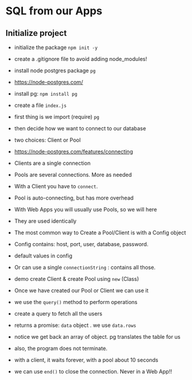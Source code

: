# SQL from our Apps

## Initialize project

- initialize the package `npm init -y`
- create a .gitignore file to avoid adding node_modules!
- install node postgres package `pg`
- https://node-postgres.com/

- install pg: `npm install pg`
- create a file `index.js`

- first thing is we import (require) `pg`
- then decide how we want to connect to our database
- two choices:  Client or Pool
- https://node-postgres.com/features/connecting
- Clients are a single connection
- Pools are several connections. More as needed
- With a Client you have to `connect`.
- Pool is auto-connecting, but has more overhead
- With Web Apps you will usually use Pools, so we will here
- They are used identically

- The most common way to Create a Pool/Client is with a Config object
- Config contains: host, port, user, database, password.
- default values in config
- Or can use a single `connectionString` : contains all those.

- demo create Client & create Pool using `new` (Class)
- Once we have created our Pool or Client we can use it
- we use the `query()` method to perform operations
- create a query to fetch all the users
- returns a promise:  `data` object . we use `data.rows`

- notice we get back an array of object. pg translates the table for us
- also, the program does not terminate.
- with a client, it waits forever, with a pool about 10 seconds
- we can use `end()` to close the connection. Never in a Web App!!